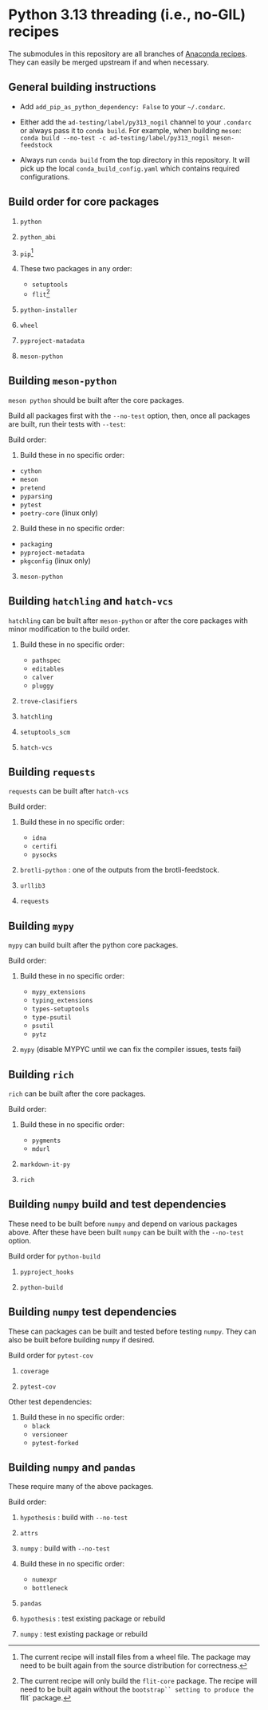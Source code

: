 # Python 3.13 threading (i.e., no-GIL) recipes

The submodules in this repository are all branches of [Anaconda recipes](https://github.com/AnacondaRecipes). They can easily be merged upstream if and when necessary.


## General building instructions

- Add `add_pip_as_python_dependency: False` to your `~/.condarc`.

- Either add the `ad-testing/label/py313_nogil` channel to your `.condarc` or always pass it to `conda build`.
  For example, when building `meson`:
  `conda build --no-test -c ad-testing/label/py313_nogil meson-feedstock`

- Always run `conda build` from the top directory in this repository.
  It will pick up the local `conda_build_config.yaml` which contains required configurations.


## Build order for core packages

1. `python`

2. `python_abi`

3. `pip`[^1]

4. These two packages in any order:
   - `setuptools`
   - `flit`[^2]

5. `python-installer`

6. `wheel`

7. `pyproject-matadata`

8. `meson-python`


## Building `meson-python`

`meson python` should be built after the core packages.

Build all packages first with the `--no-test` option, then, once all packages are built, run their tests with `--test`:

Build order:

1. Build these in no specific order:
  - `cython`
  - `meson`
  - `pretend`
  - `pyparsing`
  - `pytest`
  - `poetry-core` (linux only)

2. Build these in no specific order:
  - `packaging`
  - `pyproject-metadata`
  - `pkgconfig` (linux only)

3. `meson-python`


## Building `hatchling` and `hatch-vcs`

`hatchling` can be built after `meson-python` or after the core packages with
minor modification to the build order.

1. Build these in no specific order:
    - `pathspec`
    - `editables`
    - `calver`
    - `pluggy`

2. `trove-clasifiers`

3. `hatchling`

4. `setuptools_scm`

5. `hatch-vcs`


## Building `requests`

`requests` can be built after `hatch-vcs`

Build order:

1. Build these in no specific order:
    * `idna`
    * `certifi`
    * `pysocks`

2. `brotli-python` : one of the outputs from the brotli-feedstock.

3. `urllib3`

4. `requests`


## Building `mypy`

`mypy` can build built after the python core packages.

Build order:

1. Build these in no specific order:
    - `mypy_extensions`
    - `typing_extensions`
    - `types-setuptools`
    - `type-psutil`
    - `psutil`
    - `pytz`

2.  `mypy` (disable MYPYC until we can fix the compiler issues, tests fail)


## Building `rich`

`rich` can be built after the core packages.

Build order:

1. Build these in no specific order:
    - `pygments`
    - `mdurl`

2. `markdown-it-py`

3. `rich`


## Building `numpy` build and test dependencies

These need to be built before `numpy` and depend on various packages above.
After these have been built `numpy` can be built with the `--no-test` option.

Build order for `python-build`

1. `pyproject_hooks`

2. `python-build`


## Building `numpy` test dependencies

These can packages can be built and tested before testing `numpy`.
They can also be built before building `numpy` if desired.

Build order for `pytest-cov`

1. `coverage`

2. `pytest-cov`

Other test dependencies:

1. Build these in no specific order:
    - `black`
    - `versioneer`
    - `pytest-forked`


## Building `numpy` and `pandas`

These require many of the above packages.

Build order:

1. `hypothesis` : build with `--no-test`

2. `attrs`

3. `numpy` : build with `--no-test`

4. Build these in no specific order:
    - `numexpr`
    - `bottleneck`

5. `pandas`

6. `hypothesis` : test existing package or rebuild

7. `numpy` : test existing package or rebuild


[^1]: The current recipe will install files from a wheel file. The package may need to be built again from the source distribution for correctness.
[^2]: The current recipe will only build the `flit-core` package. The recipe will need to be built again without the `bootstrap`` setting to produce the `flit` package.
